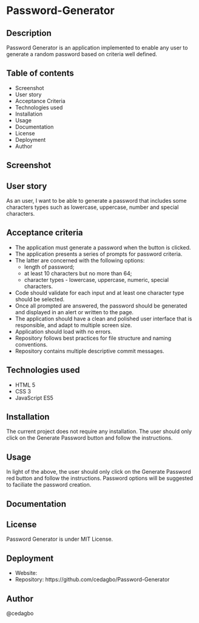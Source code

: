 # Password-Generator

## Description 
Password Generator is an application implemented to enable any user to generate a random password based on criteria well defined.

## Table of contents
<ul>
    <li>Screenshot</li>
    <li>User story</li>
    <li>Acceptance Criteria</li>
    <li>Technologies used</li>
    <li>Installation</li>
    <li>Usage</li>
    <li>Documentation</li>
    <li>License</li>
    <li>Deployment</li>
    <li>Author</li>
</ul>

## Screenshot

## User story
As an user, I want to be able to generate a password that includes some characters types such as lowercase, uppercase, number and special characters.

## Acceptance criteria 
<ul>
    <li>The application must generate a password when the button is clicked.</li>
    <li>The application presents a series of prompts for password criteria.</li>
    <li>The latter are concerned with  the following options:
    <ul>
        <li>length of password;</li>
        <li>at least 10 characters but no more than 64;</li>
        <li>character types - lowercase, uppercase, numeric, special characters.</li>
    </ul>
    </li>
    <li>Code should validate for each input and at least one character type should be selected.</li>
    <li>Once all prompted are answered, the password should be generated and displayed in an alert or written to the page.</li>
    <li>The application should have a clean and polished user interface that is responsible, and adapt to multiple screen size.</li>
    <li>Application should load with no errors.</li>
    <li>Repository follows best practices for file structure and naming conventions.</li>
    <li>Repository contains multiple descriptive commit messages.</li>
</ul>

## Technologies used
<ul>
    <li>HTML 5</li>
    <li>CSS 3</li>
    <li>JavaScript ES5</li>
</ul>

## Installation
The current project does not require any installation. The user should only click on the Generate Password button and follow the instructions.

## Usage
In light of the above, the user should only click on the Generate Password red button and follow the instructions. Password options will be suggested to faciliate the password creation.

## Documentation

## License
Password Generator is under MIT License. 

## Deployment
<ul>
    <li>Website: </li>
    <li>Repository: https://github.com/cedagbo/Password-Generator </li>
</ul>

## Author
@cedagbo
